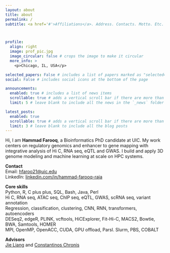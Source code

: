 ```yaml
---
layout: about
title: about
permalink: /
subtitle: <a href='#'>Affiliations</a>. Address. Contacts. Motto. Etc.



profile:
  align: right
  image: prof_pic.jpg
  image_circular: false # crops the image to make it circular
  more_info: >
    <p>Chicago, IL, USA</p>

selected_papers: False # includes a list of papers marked as "selected={true}"
social: False # includes social icons at the bottom of the page

announcements:
  enabled: true # includes a list of news items
  scrollable: true # adds a vertical scroll bar if there are more than 3 news items
  limit: 5 # leave blank to include all the news in the `_news` folder

latest_posts:
  enabled: true
  scrollable: true # adds a vertical scroll bar if there are more than 3 new posts items
  limit: 3 # leave blank to include all the blog posts
---
```


Hi, I am **Hammad Farooq**, a Bioinformatics PhD candidate at UIC. My work centers on regulatory genomics and enhancer to gene mapping with integrative analysis of Hi C, RNA seq, eQTL and GWAS. I build and apply 3D genome modeling and machine learning at scale on HPC systems.

**Contact**  
Email: [hfaroo21@uic.edu](mailto:hfaroo21@uic.edu)  
LinkedIn: [linkedin.com/in/hammad-farooq-raja](https://linkedin.com/in/hammad-farooq-raja)

**Core skills**  
Python, R, C plus plus, SQL, Bash, Java, Perl  
Hi C, RNA seq, ATAC seq, ChIP seq, eQTL, GWAS, scRNA seq, variant annotation  
Regression, classification, clustering, CNN, RNN, transformers, autoencoders  
DESeq2, edgeR, PLINK, vcftools, HiCExplorer, Fit-Hi-C, MACS2, Bowtie, BWA, Samtools, HOMER  
MPI, OpenMP, OpenACC, CUDA, GPU offload, Parsl. Slurm, PBS, COBALT

**Advisors**  
[Jie Liang](https://bme.uic.edu/profiles/jie-liang-phd/) and [Constantinos Chronis](https://chicago.medicine.uic.edu/bmg/profiles/chronis-constantinos/)

